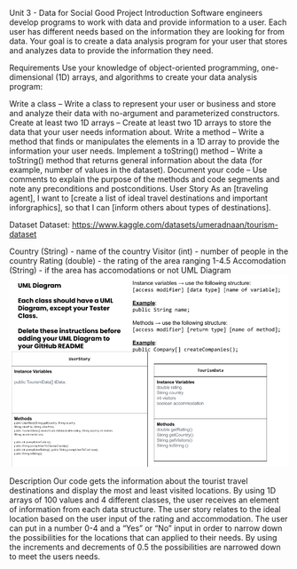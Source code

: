 Unit 3 - Data for Social Good Project
Introduction
Software engineers develop programs to work with data and provide information to a user. Each user has different needs based on the information they are looking for from data. Your goal is to create a data analysis program for your user that stores and analyzes data to provide the information they need.

Requirements
Use your knowledge of object-oriented programming, one-dimensional (1D) arrays, and algorithms to create your data analysis program:

Write a class – Write a class to represent your user or business and store and analyze their data with no-argument and parameterized constructors.
Create at least two 1D arrays – Create at least two 1D arrays to store the data that your user needs information about.
Write a method – Write a method that finds or manipulates the elements in a 1D array to provide the information your user needs.
Implement a toString() method – Write a toString() method that returns general information about the data (for example, number of values in the dataset).
Document your code – Use comments to explain the purpose of the methods and code segments and note any preconditions and postconditions.
User Story
As an [traveling agent],
I want to [create a list of ideal travel destinations and important inforgraphics],
so that I can [inform others about types of destinations].

Dataset
Dataset: https://www.kaggle.com/datasets/umeradnaan/tourism-dataset

Country (String) - name of the country
Visitor (int) - number of people in the country
Rating (double) - the rating of the area ranging 1-4.5
Accomodation (String) - if the area has accomodations or not
UML Diagram
![UML Diagram for my project](UML.png)

Description
Our code gets the information about the tourist travel destinations and display the most and least visited locations. By using 1D arrays of 100 values and 4 different classes, the user receives an element of information from each data structure. The user story relates to the ideal location based on the user input of the rating and accommodation. The user can put in a number 0-4 and a “Yes” or “No” input in order to narrow down the possibilities for the locations that can applied to their needs. By using the increments and decrements of 0.5 the possibilities are narrowed down to meet the users needs.